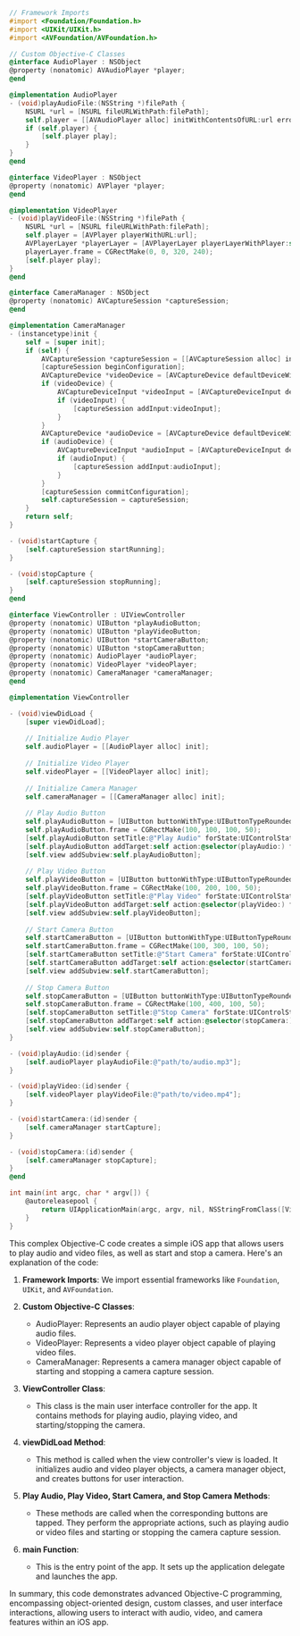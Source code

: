 ```objective-c
// Framework Imports
#import <Foundation/Foundation.h>
#import <UIKit/UIKit.h>
#import <AVFoundation/AVFoundation.h>

// Custom Objective-C Classes
@interface AudioPlayer : NSObject
@property (nonatomic) AVAudioPlayer *player;
@end

@implementation AudioPlayer
- (void)playAudioFile:(NSString *)filePath {
    NSURL *url = [NSURL fileURLWithPath:filePath];
    self.player = [[AVAudioPlayer alloc] initWithContentsOfURL:url error:nil];
    if (self.player) {
        [self.player play];
    }
}
@end

@interface VideoPlayer : NSObject
@property (nonatomic) AVPlayer *player;
@end

@implementation VideoPlayer
- (void)playVideoFile:(NSString *)filePath {
    NSURL *url = [NSURL fileURLWithPath:filePath];
    self.player = [AVPlayer playerWithURL:url];
    AVPlayerLayer *playerLayer = [AVPlayerLayer playerLayerWithPlayer:self.player];
    playerLayer.frame = CGRectMake(0, 0, 320, 240);
    [self.player play];
}
@end

@interface CameraManager : NSObject
@property (nonatomic) AVCaptureSession *captureSession;
@end

@implementation CameraManager
- (instancetype)init {
    self = [super init];
    if (self) {
        AVCaptureSession *captureSession = [[AVCaptureSession alloc] init];
        [captureSession beginConfiguration];
        AVCaptureDevice *videoDevice = [AVCaptureDevice defaultDeviceWithMediaType:AVMediaTypeVideo];
        if (videoDevice) {
            AVCaptureDeviceInput *videoInput = [AVCaptureDeviceInput deviceInputWithDevice:videoDevice error:nil];
            if (videoInput) {
                [captureSession addInput:videoInput];
            }
        }
        AVCaptureDevice *audioDevice = [AVCaptureDevice defaultDeviceWithMediaType:AVMediaTypeAudio];
        if (audioDevice) {
            AVCaptureDeviceInput *audioInput = [AVCaptureDeviceInput deviceInputWithDevice:audioDevice error:nil];
            if (audioInput) {
                [captureSession addInput:audioInput];
            }
        }
        [captureSession commitConfiguration];
        self.captureSession = captureSession;
    }
    return self;
}

- (void)startCapture {
    [self.captureSession startRunning];
}

- (void)stopCapture {
    [self.captureSession stopRunning];
}
@end

@interface ViewController : UIViewController
@property (nonatomic) UIButton *playAudioButton;
@property (nonatomic) UIButton *playVideoButton;
@property (nonatomic) UIButton *startCameraButton;
@property (nonatomic) UIButton *stopCameraButton;
@property (nonatomic) AudioPlayer *audioPlayer;
@property (nonatomic) VideoPlayer *videoPlayer;
@property (nonatomic) CameraManager *cameraManager;
@end

@implementation ViewController

- (void)viewDidLoad {
    [super viewDidLoad];
    
    // Initialize Audio Player
    self.audioPlayer = [[AudioPlayer alloc] init];
    
    // Initialize Video Player
    self.videoPlayer = [[VideoPlayer alloc] init];
    
    // Initialize Camera Manager
    self.cameraManager = [[CameraManager alloc] init];
    
    // Play Audio Button
    self.playAudioButton = [UIButton buttonWithType:UIButtonTypeRoundedRect];
    self.playAudioButton.frame = CGRectMake(100, 100, 100, 50);
    [self.playAudioButton setTitle:@"Play Audio" forState:UIControlStateNormal];
    [self.playAudioButton addTarget:self action:@selector(playAudio:) forControlEvents:UIControlEventTouchUpInside];
    [self.view addSubview:self.playAudioButton];
    
    // Play Video Button
    self.playVideoButton = [UIButton buttonWithType:UIButtonTypeRoundedRect];
    self.playVideoButton.frame = CGRectMake(100, 200, 100, 50);
    [self.playVideoButton setTitle:@"Play Video" forState:UIControlStateNormal];
    [self.playVideoButton addTarget:self action:@selector(playVideo:) forControlEvents:UIControlEventTouchUpInside];
    [self.view addSubview:self.playVideoButton];
    
    // Start Camera Button
    self.startCameraButton = [UIButton buttonWithType:UIButtonTypeRoundedRect];
    self.startCameraButton.frame = CGRectMake(100, 300, 100, 50);
    [self.startCameraButton setTitle:@"Start Camera" forState:UIControlStateNormal];
    [self.startCameraButton addTarget:self action:@selector(startCamera:) forControlEvents:UIControlEventTouchUpInside];
    [self.view addSubview:self.startCameraButton];
    
    // Stop Camera Button
    self.stopCameraButton = [UIButton buttonWithType:UIButtonTypeRoundedRect];
    self.stopCameraButton.frame = CGRectMake(100, 400, 100, 50);
    [self.stopCameraButton setTitle:@"Stop Camera" forState:UIControlStateNormal];
    [self.stopCameraButton addTarget:self action:@selector(stopCamera:) forControlEvents:UIControlEventTouchUpInside];
    [self.view addSubview:self.stopCameraButton];
}

- (void)playAudio:(id)sender {
    [self.audioPlayer playAudioFile:@"path/to/audio.mp3"];
}

- (void)playVideo:(id)sender {
    [self.videoPlayer playVideoFile:@"path/to/video.mp4"];
}

- (void)startCamera:(id)sender {
    [self.cameraManager startCapture];
}

- (void)stopCamera:(id)sender {
    [self.cameraManager stopCapture];
}
@end

int main(int argc, char * argv[]) {
    @autoreleasepool {
        return UIApplicationMain(argc, argv, nil, NSStringFromClass([ViewController class]));
    }
}
```

This complex Objective-C code creates a simple iOS app that allows users to play audio and video files, as well as start and stop a camera. Here's an explanation of the code:

1. **Framework Imports**: We import essential frameworks like `Foundation`, `UIKit`, and `AVFoundation`.

2. **Custom Objective-C Classes**: 
    - AudioPlayer: Represents an audio player object capable of playing audio files.
    - VideoPlayer: Represents a video player object capable of playing video files.
    - CameraManager: Represents a camera manager object capable of starting and stopping a camera capture session.

3. **ViewController Class**: 
    - This class is the main user interface controller for the app. It contains methods for playing audio, playing video, and starting/stopping the camera.

4. **viewDidLoad Method**:
    - This method is called when the view controller's view is loaded. It initializes audio and video player objects, a camera manager object, and creates buttons for user interaction.

5. **Play Audio, Play Video, Start Camera, and Stop Camera Methods**:
    - These methods are called when the corresponding buttons are tapped. They perform the appropriate actions, such as playing audio or video files and starting or stopping the camera capture session.

6. **main Function**: 
    - This is the entry point of the app. It sets up the application delegate and launches the app.

In summary, this code demonstrates advanced Objective-C programming, encompassing object-oriented design, custom classes, and user interface interactions, allowing users to interact with audio, video, and camera features within an iOS app.